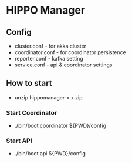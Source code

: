 # HIPPO Manager

## Config
* cluster.conf - for akka cluster
* coordinator.conf - for coordinator persistence
* reporter.conf - kafka setting
* service.conf - api & coordinator settings

## How to start
* unzip hippomanager-x.x.zip

### Start Coordinator
* ./bin/boot coordinator ${PWD}/config

### Start API
* ./bin/boot api ${PWD}/config